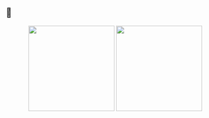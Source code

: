 ## 🐧

<p align="center">
  <img src="https://github-readme-stats.vercel.app/api?username=while1618&show_icons=true&theme=dracula" height=198 />
  <img src="https://github-readme-stats.vercel.app/api/top-langs/?username=while1618&size_weight=0.5&count_weight=0.5&layout=compact&theme=dracula" height=198 />
</p>

<!--<p align="center">
  <img src="https://github-readme-stats.vercel.app/api/wakatime?username=while1618&layout=compact&theme=dracula" height=400 />
</p>-->
